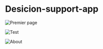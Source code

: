 # Desicion-support-app
![Premier page](https://user-images.githubusercontent.com/99620184/153827900-36200b33-7be1-48e8-838a-27417bc90f3c.jpg)


![Test](https://user-images.githubusercontent.com/99620184/153827936-3a3b18ad-4bfa-404b-b1b2-66e21db5aaf2.jpg)


![About](https://user-images.githubusercontent.com/99620184/153827961-7459b7f5-85e1-4bc7-8ecf-7fd96cc5e125.jpg)

